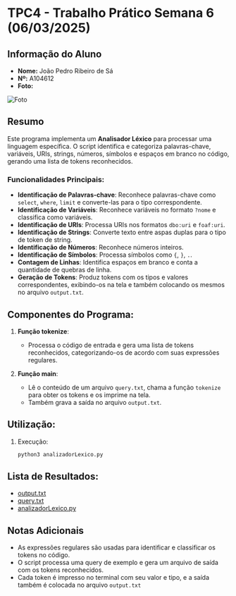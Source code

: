 # TPC4 - Trabalho Prático Semana 6 (06/03/2025)

## Informação do Aluno
- **Nome:** João Pedro Ribeiro de Sá
- **Nº:** A104612
- **Foto:**

![Foto](https://avatars.githubusercontent.com/u/116807604?v=4)

## Resumo
Este programa implementa um **Analisador Léxico** para processar uma linguagem específica. O script identifica e categoriza palavras-chave, variáveis, URIs, strings, números, símbolos e espaços em branco no código, gerando uma lista de tokens reconhecidos.

### Funcionalidades Principais:
- **Identificação de Palavras-chave**: Reconhece palavras-chave como `select`, `where`, `limit` e converte-las para o tipo correspondente.
- **Identificação de Variáveis**: Reconhece variáveis no formato `?nome` e classifica como variáveis.
- **Identificação de URIs**: Processa URIs nos formatos `dbo:uri` e `foaf:uri`.
- **Identificação de Strings**: Converte texto entre aspas duplas para o tipo de token de string.
- **Identificação de Números**: Reconhece números inteiros.
- **Identificação de Símbolos**: Processa símbolos como `{`, `}`, `.`.
- **Contagem de Linhas**: Identifica espaços em branco e conta a quantidade de quebras de linha.
- **Geração de Tokens**: Produz tokens com os tipos e valores correspondentes, exibindo-os na tela e também colocando os mesmos no arquivo `output.txt`.

## Componentes do Programa:
1. **Função tokenize**:
   - Processa o código de entrada e gera uma lista de tokens reconhecidos, categorizando-os de acordo com suas expressões regulares.

2. **Função main**:
   - Lê o conteúdo de um arquivo `query.txt`, chama a função `tokenize` para obter os tokens e os imprime na tela.
   - Também grava a saída no arquivo `output.txt`.

## Utilização:
1. Execução:
   ```sh
   python3 analizadorLexico.py
    ```

## Lista de Resultados:
- [output.txt](output.txt)
- [query.txt](query.txt)
- [analizadorLexico.py](analizadorLexico.py)

## Notas Adicionais
- As expressões regulares são usadas para identificar e classificar os tokens no código.
- O script processa uma query de exemplo e gera um arquivo de saída com os tokens reconhecidos.
- Cada token é impresso no terminal com seu valor e tipo, e a saída também é colocada no arquivo `output.txt`